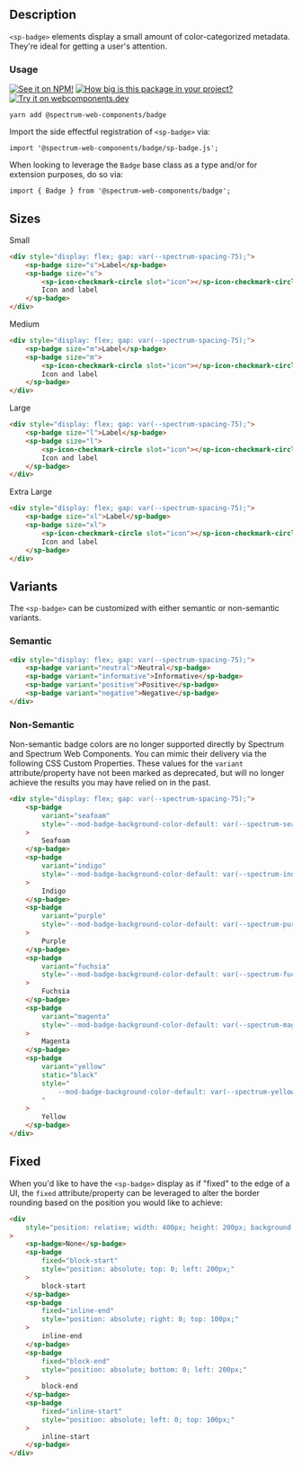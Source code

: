 ## Description

`<sp-badge>` elements display a small amount of color-categorized metadata. They're ideal for getting a user's attention.

### Usage

[![See it on NPM!](https://img.shields.io/npm/v/@spectrum-web-components/badge?style=for-the-badge)](https://www.npmjs.com/package/@spectrum-web-components/badge)
[![How big is this package in your project?](https://img.shields.io/bundlephobia/minzip/@spectrum-web-components/badge?style=for-the-badge)](https://bundlephobia.com/result?p=@spectrum-web-components/badge)
[![Try it on webcomponents.dev](https://img.shields.io/badge/Try%20it%20on-webcomponents.dev-green?style=for-the-badge)](https://studio.webcomponents.dev/edit/qxPsOTrGAPB92LzPfk4P/src/index.ts?p=stories)

```
yarn add @spectrum-web-components/badge
```

Import the side effectful registration of `<sp-badge>` via:

```
import '@spectrum-web-components/badge/sp-badge.js';
```

When looking to leverage the `Badge` base class as a type and/or for extension purposes, do so via:

```
import { Badge } from '@spectrum-web-components/badge';
```

## Sizes

<sp-tabs selected="m" auto label="Size Attribute Options">
<sp-tab value="s">Small</sp-tab>
<sp-tab-panel value="s">

```html demo
<div style="display: flex; gap: var(--spectrum-spacing-75);">
    <sp-badge size="s">Label</sp-badge>
    <sp-badge size="s">
        <sp-icon-checkmark-circle slot="icon"></sp-icon-checkmark-circle>
        Icon and label
    </sp-badge>
</div>
```

</sp-tab-panel>
<sp-tab value="m">Medium</sp-tab>
<sp-tab-panel value="m">

```html demo
<div style="display: flex; gap: var(--spectrum-spacing-75);">
    <sp-badge size="m">Label</sp-badge>
    <sp-badge size="m">
        <sp-icon-checkmark-circle slot="icon"></sp-icon-checkmark-circle>
        Icon and label
    </sp-badge>
</div>
```

</sp-tab-panel>
<sp-tab value="l">Large</sp-tab>
<sp-tab-panel value="l">

```html demo
<div style="display: flex; gap: var(--spectrum-spacing-75);">
    <sp-badge size="l">Label</sp-badge>
    <sp-badge size="l">
        <sp-icon-checkmark-circle slot="icon"></sp-icon-checkmark-circle>
        Icon and label
    </sp-badge>
</div>
```

</sp-tab-panel>
<sp-tab value="xl">Extra Large</sp-tab>
<sp-tab-panel value="xl">

```html demo
<div style="display: flex; gap: var(--spectrum-spacing-75);">
    <sp-badge size="xl">Label</sp-badge>
    <sp-badge size="xl">
        <sp-icon-checkmark-circle slot="icon"></sp-icon-checkmark-circle>
        Icon and label
    </sp-badge>
</div>
```

</sp-tab-panel>
</sp-tabs>

## Variants

The `<sp-badge>` can be customized with either semantic or non-semantic variants.

### Semantic

```html demo
<div style="display: flex; gap: var(--spectrum-spacing-75);">
    <sp-badge variant="neutral">Neutral</sp-badge>
    <sp-badge variant="informative">Informative</sp-badge>
    <sp-badge variant="positive">Positive</sp-badge>
    <sp-badge variant="negative">Negative</sp-badge>
</div>
```

### Non-Semantic

Non-semantic badge colors are no longer supported directly by Spectrum and Spectrum Web Components. You can mimic their delivery via the following CSS Custom Properties. These values for the `variant` attribute/property have not been marked as deprecated, but will no longer achieve the results you may have relied on in the past.

```html demo
<div style="display: flex; gap: var(--spectrum-spacing-75);">
    <sp-badge
        variant="seafoam"
        style="--mod-badge-background-color-default: var(--spectrum-seafoam-600)"
    >
        Seafoam
    </sp-badge>
    <sp-badge
        variant="indigo"
        style="--mod-badge-background-color-default: var(--spectrum-indigo-600)"
    >
        Indigo
    </sp-badge>
    <sp-badge
        variant="purple"
        style="--mod-badge-background-color-default: var(--spectrum-purple-600)"
    >
        Purple
    </sp-badge>
    <sp-badge
        variant="fuchsia"
        style="--mod-badge-background-color-default: var(--spectrum-fuchsia-600)"
    >
        Fuchsia
    </sp-badge>
    <sp-badge
        variant="magenta"
        style="--mod-badge-background-color-default: var(--spectrum-magenta-600)"
    >
        Magenta
    </sp-badge>
    <sp-badge
        variant="yellow"
        static="black"
        style="
            --mod-badge-background-color-default: var(--spectrum-yellow-background-color-default); --mod-badge-label-icon-color-white: var(--spectrum-black);
        "
    >
        Yellow
    </sp-badge>
</div>
```

## Fixed

When you'd like to have the `<sp-badge>` display as if "fixed" to the edge of a UI, the `fixed` attribute/property can be leveraged to alter the border rounding based on the position you would like to achieve:

```html
<div
    style="position: relative; width: 400px; height: 200px; background: #eee; max-width: 100%"
>
    <sp-badge>None</sp-badge>
    <sp-badge
        fixed="block-start"
        style="position: absolute; top: 0; left: 200px;"
    >
        block-start
    </sp-badge>
    <sp-badge
        fixed="inline-end"
        style="position: absolute; right: 0; top: 100px;"
    >
        inline-end
    </sp-badge>
    <sp-badge
        fixed="block-end"
        style="position: absolute; bottom: 0; left: 200px;"
    >
        block-end
    </sp-badge>
    <sp-badge
        fixed="inline-start"
        style="position: absolute; left: 0; top: 100px;"
    >
        inline-start
    </sp-badge>
</div>
```
